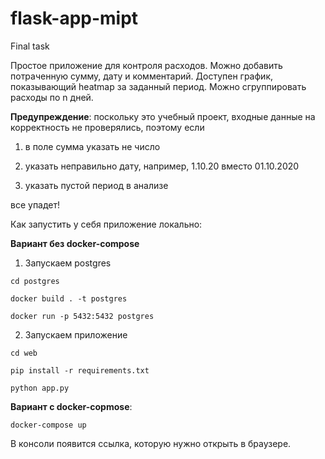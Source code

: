 # flask-app-mipt
Final task

Простое приложение для контроля расходов. Можно добавить потраченную сумму, дату и комментарий. Доступен график, показывающий heatmap за заданный период. Можно сгруппировать расходы по n дней. 

**Предупреждение**: поскольку это учебный проект, входные данные на корректность не проверялись, поэтому если 

1) в поле сумма указать не число

2) указать неправильно дату, например, 1.10.20 вместо 01.10.2020

3) указать пустой период в анализе

все упадет! 

Как запустить у себя приложение локально:

**Вариант без docker-compose**

1) Запускаем postgres

`cd postgres`

`docker build . -t postgres`

`docker run -p 5432:5432 postgres`

2) Запускаем приложение

`cd web`

`pip install -r requirements.txt`

`python app.py`

**Вариант с docker-copmose**:

`docker-compose up`

В консоли появится ссылка, которую нужно открыть в браузере.
